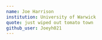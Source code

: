 ```yaml
---
name: Joe Harrison
institution: University of Warwick
quote: just wiped out tomato town
github_user: Joeyh021
---
```

